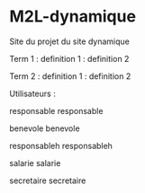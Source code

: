 # M2L-dynamique
Site du projet du site dynamique

Term 1
: definition 1
: definition 2

Term 2
: definition 1
: definition 2

Utilisateurs :

responsable
responsable


benevole
benevole

responsableh
responsableh


salarie
salarie

secretaire
secretaire
